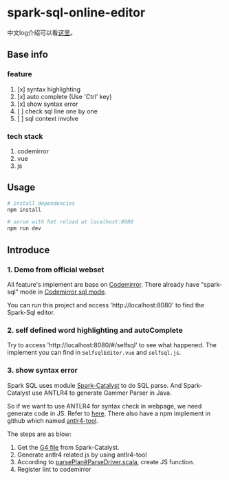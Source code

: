 # spark-sql-online-editor

中文log介绍可以看[这里](https://waltyou.github.io/Spark-Sql-Online-Editor/)。

## Base info

### feature

1. [x] syntax highlighting
2. [x] auto complete (Use 'Ctrl' key)
3. [x] show syntax error
4. [ ] check sql line one by one
5. [ ] sql context involve

### tech stack

1. codemirror
2. vue
3. js

## Usage

``` bash
# install dependencies
npm install

# serve with hot reload at localhost:8080
npm run dev
```

## Introduce

### 1. Demo from official webset

All feature's implement are base on [Codemirror](https://codemirror.net/).
There already have "spark-sql" mode in [Codemirror sql mode](https://github.com/codemirror/CodeMirror/blob/master/mode/sql/sql.js).

You can run this project and access 'http://localhost:8080' to find the Spark-Sql editor.

### 2. self defined word highlighting and autoComplete

Try to access 'http://localhost:8080/#/selfsql' to see what happened. The implement you can find in `SelfsqlEditor.vue` and `selfsql.js`.

### 3. show syntax error

Spark SQL uses module [Spark-Catalyst](https://github.com/apache/spark/tree/master/sql/catalyst) to do SQL parse.
And Spark-Catalyst use ANTLR4 to generate Gammer Parser in Java.

So if we want to use ANTLR4 for syntax check in webpage, we need generate code in JS. Refer to [here](https://github.com/antlr/antlr4/blob/master/doc/javascript-target.md).
There also have a npm implement in github which named [antlr4-tool](https://github.com/mcchatman8009/antlr4-tool).

The steps are as blow:

1. Get the [G4 file](https://github.com/apache/spark/blob/master/sql/catalyst/src/main/antlr4/org/apache/spark/sql/catalyst/parser/SqlBase.g4) from Spark-Catalyst.
2. Generate antlr4 related js by using antlr4-tool
3. According to [parsePlan#ParseDriver.scala](https://github.com/apache/spark/blob/master/sql/catalyst/src/main/scala/org/apache/spark/sql/catalyst/parser/ParseDriver.scala), create JS function.
4. Register lint to codemirror
